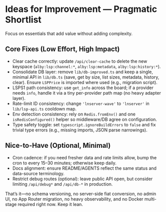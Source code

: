 # Ideas for Improvement — Pragmatic Shortlist

Focus on essentials that add value without adding complexity.

## Core Fixes (Low Effort, High Impact)
- Clear cache correctly: update `/api/clear-cache` to delete the new keyspace (`alby:lsp:channel:*`, `alby:lsp:metadata`, `alby:lsp:history:*`).
- Consolidate DB layer: remove `lib/db-improved.ts` and keep a single, minimal API in `lib/db.ts` (save, get by size, list sizes, metadata, history, clear). Ensure `LSPPrice` is imported where used (e.g., migration script).
- LSPS1 path consistency: use `get_info` across the board; if a provider needs `info`, handle it via a tiny per-provider path map (no heavy adapter layer).
- Rate-limit ID consistency: change `'lnserver-wave'` to `'lnserver'` in `lib/lsp-api.ts` cooldown map.
- Env detection consistency: rely on `Redis.fromEnv()` and one `isRedisConfigured()` helper so middleware/DB agree on configuration.
- Type safety toggle: set `typescript.ignoreBuildErrors` to `false` and fix trivial type errors (e.g., missing imports, JSON parse narrowings).

## Nice-to-Have (Optional, Minimal)
- Cron cadence: if you need fresher data and rate limits allow, bump the cron to every 15–30 minutes; otherwise keep daily.
- Docs alignment: ensure README/AGENTS reflect the same status and data-source terminology.
- Restrict debug routes (optional): leave public API open, but consider limiting `/api/debug*` and `/api/db-*` in production.

That’s it—no schema versioning, no server-side fiat conversion, no admin UI, no App Router migration, no heavy observability, and no Docker multi-stage required right now. Keep it lean.

